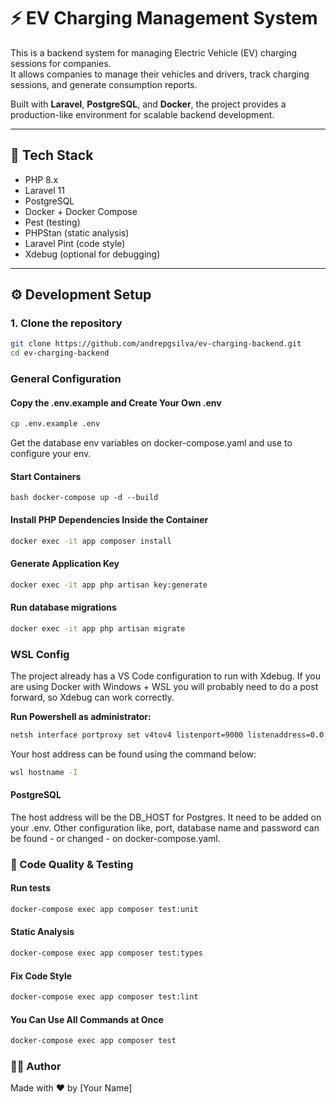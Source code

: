 # ⚡ EV Charging Management System

This is a backend system for managing Electric Vehicle (EV) charging sessions for companies.  
It allows companies to manage their vehicles and drivers, track charging sessions, and generate consumption reports.

Built with **Laravel**, **PostgreSQL**, and **Docker**, the project provides a production-like environment for scalable backend development.

---

## 🚀 Tech Stack

- PHP 8.x
- Laravel 11
- PostgreSQL
- Docker + Docker Compose
- Pest (testing)
- PHPStan (static analysis)
- Laravel Pint (code style)
- Xdebug (optional for debugging)

---

## ⚙️ Development Setup

### 1. Clone the repository

```bash
git clone https://github.com/andrepgsilva/ev-charging-backend.git
cd ev-charging-backend
```

### General Configuration
#### Copy the .env.example and Create Your Own .env
``` bash
cp .env.example .env
```
Get the database env variables on docker-compose.yaml and use to configure your env.

#### Start Containers
```bash docker-compose up -d --build ```
#### Install PHP Dependencies Inside the Container
``` bash
docker exec -it app composer install
```
#### Generate Application Key
``` bash
docker exec -it app php artisan key:generate
```

#### Run database migrations
``` bash
docker exec -it app php artisan migrate
```

### WSL Config
The project already has a VS Code configuration to run with Xdebug. If you are using Docker with Windows + WSL you will probably need to do a post forward, so Xdebug can work correctly.

**Run Powershell as administrator:** 
``` Bash
netsh interface portproxy set v4tov4 listenport=9000 listenaddress=0.0.0.0 connectport=9000 connectaddress=YOUR_HOST_ADDRESS
```
Your host address can be found using the command below:
``` Bash
wsl hostname -I
```
#### PostgreSQL
The host address will be the DB_HOST for Postgres. It need to be added on your .env.
Other configuration like, port, database name and password can be found - or changed - on docker-compose.yaml.

### 🧪 Code Quality & Testing
#### Run tests
``` bash
docker-compose exec app composer test:unit
```
#### Static Analysis
``` bash
docker-compose exec app composer test:types
```
#### Fix Code Style
``` bash
docker-compose exec app composer test:lint
```

#### You Can Use All Commands at Once
``` bash
docker-compose exec app composer test
```

### 🧑‍💻 Author
Made with ❤️ by [Your Name]
